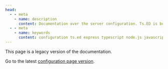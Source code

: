 ```yaml
---
head:
  - - meta
    - name: description
      content: Documentation over the server configuration. Ts.ED is built on top of Express/Koa and use TypeScript language.
  - - meta
    - name: keywords
      content: configuration ts.ed express typescript node.js javascript decorators mvc class models
---
```


This page is a legacy version of the documentation.

Go to the latest [configuration page version](/docs/configuration/index.md).
